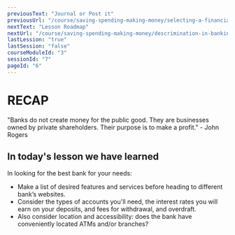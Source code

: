 ```yaml
---
previousText: "Journal or Post it"
previousUrl: "/course/saving-spending-making-money/selecting-a-financial-institution/journal-or-post-it"
nextText: "Lesson Roadmap"
nextUrl: "/course/saving-spending-making-money/descrimination-in-banking/roadmap"
lastLession: "true"
lastSession: "false"
courseModuleId: "3"
sessionId: "7"
pageId: "6"
---
```



# RECAP

<sparkle-character-intro position="right" character="jen">
"Banks do not create money for the public good. They are businesses owned by private shareholders. Their purpose is to make a profit." - John Rogers
</sparkle-character-intro>

## In today's lesson we have learned
In looking for the best bank for your needs: 
- Make a list of desired features and services before heading to different bank’s websites. 
- Consider the types of accounts you'll need, the interest rates you will earn on your deposits, and fees for withdrawal, and overdraft. 
- Also consider location and accessibility: does the bank have conveniently located ATMs and/or branches?

